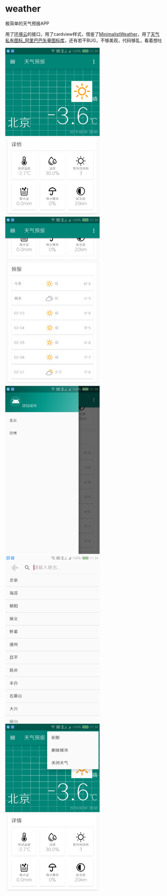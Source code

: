 # weather
极简单的天气预报APP

用了<a href="http://www.envicloud.cn/home?title=0">环境云</a>的接口，用了cardview样式，借鉴了<a href="https://github.com/BaronZ88/MinimalistWeather">MinimalistWeather</a>，用了<a href="https://www.iconfont.cn/collections/detail?cid=9369">天气私有图标_阿里巴巴矢量图标库</a>，还有若干BUG，不够美观，代码够乱，看着想吐

<img src="https://github.com/lollipopscc/weather/blob/master/Screenshot_2019-02-01-21-34-25.png" width="300px">
<img src="https://github.com/lollipopscc/weather/blob/master/Screenshot_2019-02-01-21-34-29.png" width="300px">
<img src="https://github.com/lollipopscc/weather/blob/master/Screenshot_2019-02-01-21-34-36.png" width="300px">
<img src="https://github.com/lollipopscc/weather/blob/master/Screenshot_2019-02-01-21-34-44.png" width="300px">
<img src="https://github.com/lollipopscc/weather/blob/master/Screenshot_2019-02-01-21-34-55.png" width="300px">
